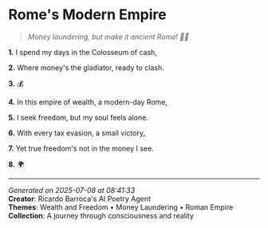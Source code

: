 # Rome's Modern Empire

> *Money laundering, but make it ancient Rome! 💸🌟*

**1.** I spend my days in the Colosseum of cash,


**2.** Where money's the gladiator, ready to clash.


**3.** 💰


**4.** In this empire of wealth, a modern-day Rome,


**5.** I seek freedom, but my soul feels alone.


**6.** With every tax evasion, a small victory,


**7.** Yet true freedom's not in the money I see.


**8.** 🌍



---

*Generated on 2025-07-08 at 08:41:33*  
**Creator**: Ricardo Barroca's AI Poetry Agent  
**Themes**: Wealth and Freedom • Money Laundering • Roman Empire  
**Collection**: A journey through consciousness and reality